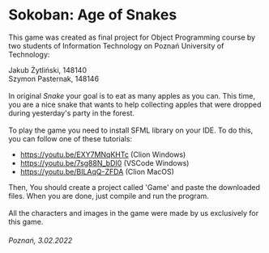 # Sokoban: Age of Snakes


This game was created as final project for Object Programming course by two students of Information Technology on Poznań
University of Technology:

Jakub Żytliński, 148140 \
Szymon Pasternak, 148146
\
\
In original _Snake_ your goal is to eat as many apples as you can. This time, you are a nice snake that wants to help collecting apples that were dropped during yesterday's party in the forest. 
\
\
To play the game you need to install SFML library on your IDE. To do this, you can follow one of these tutorials:
 - https://youtu.be/EXY7MNqKHTc (Clion Windows)
 - https://youtu.be/7sg88N_bDI0 (VSCode Windows)
 - https://youtu.be/BILAqQ-ZFDA (Clion MacOS)

Then, You should create a project called 'Game' and paste the downloaded files. When you are done, just compile and run the program. 
\
\
All the characters and images in the game were made by us exclusively for this game.
###### Poznań, 3.02.2022
